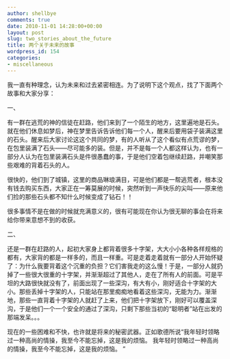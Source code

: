 ```yaml
---
author: shellbye
comments: true
date: 2010-11-01 14:28:00+00:00
layout: post
slug: two_stories_about_the_future
title: 两个关于未来的故事
wordpress_id: 154
categories:
- miscellaneous
---
```


我一直有种理念，认为未来和过去紧密相连。为了说明下这个观点，找了下面两个故事和大家分享：

一、

有一群在逃荒的神的信徒在赶路，他们来到了一个陌生的地方，这里遍地是石头。就在他们休息如梦后，神在梦里告诉告诉他们每一个人，醒来后要用袋子装满这里的石头。醒来后大家讨论这这个共同的梦，有的人听从了这个看似有点荒谬的梦，在包里装满了石头——尽可能多的装。但是，并不是每一个人都这样认为，也有一部分人认为在包里装满石头是件很愚蠢的事，于是他们空着包继续赶路，并嘲笑那些艰难的背着石头的人。

很快的，他们到了城镇，这里的商品琳琅满目，可是他们都是一帮逃荒者，根本没有钱去购买东西，大家正在一筹莫展的时候，突然听到一声快乐的尖叫——原来他们捡的那些石头都不知什么时候变成了钻石！！

很多事情不是在做的时候就充满意义的，很有可能现在你认为很无聊的事会在将来给你带来意想不到的收获。

二、

还是一群在赶路的人，起初大家身上都背着很多十字架，大大小小各种各样规格的都有，大家背的都是一样多的，而且一样重。可是走着走着就有一部分人开始怀疑了：为什么我要背着这个沉重的负担？它们害我走的这么慢！于是，一部分人就扔掉了一些很大很重的十字架，并渐渐超过了其他人，走在了所有人的前面。可是平坦的大路很快就没有了，前面出现了一些深沟，有大有小，刚好适合十字架的大小。那些丢掉十字架的人，只能站在那里痴痴地看着这些深沟，无能为力。渐渐地，那些一直背着十字架的人就赶了上来，他们把十字架放下，刚好可以覆盖深沟，于是他们一个一个安全的通过了深沟，只剩下那些当初的“聪明者”站在出发的那端发呆。。。

现在的一些困难和不快，也许就是将来的秘密武器。正如歌德所说“我年轻时领略过一种高尚的情操，我至今不能忘掉，这是我的烦恼。 我年轻时领略过一种高尚的情操，我至今不能忘掉，这是我的烦恼。 ”
